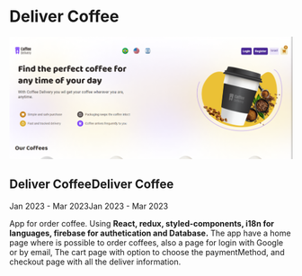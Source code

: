 <h1>Deliver Coffee</h1>

<a href="https://deliver-coffe.vercel.app/">
<img src="./src/assets/4.png" alt="Template site"/>
</a>

<h2>Deliver CoffeeDeliver Coffee</h2>
<span>Jan 2023 - Mar 2023Jan 2023 - Mar 2023</span>
<p>App for order coffee. Using <strong>React, redux, styled-components, i18n for languages, firebase for authetication and Database.</strong>
The app have a home page where is possible to order coffees, also a page for login with Google or by email, The cart page with option to choose the paymentMethod, and checkout page with all the deliver information. </p>
